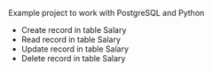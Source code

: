 Example project to work with PostgreSQL and Python
- Create record in table Salary
- Read record in table Salary
- Update record in table Salary
- Delete record in table Salary
